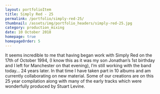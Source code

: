 ```yaml
---
layout: portfolioItem
title: Simply Red - 25
permalink: /portfolio/simply-red-25/
thumbnail: /assets/img/portfolio_headers/simply-red-25.jpg
category: production_mixing
date: 10 October 2018
homepage: true
homepageOrder: 5
---
```


It seems incredible to me that having began work with Simply Red on the 17th of October 1994, (I know this as it was my son Jonathan’s 1st birthday and I left for Manchester on that evening), I’m still working with the band today… 24 years later. In that time I have taken part in 10 albums and am currently collaborating on new material. Some of our creations are on this 25 year compilation along with many of the early tracks which were wonderfully produced by Stuart Levine. 